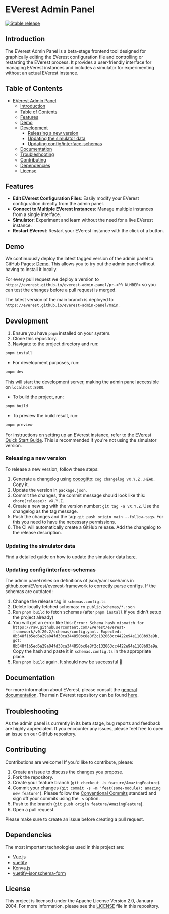 # EVerest Admin Panel

[![Stable release](https://img.shields.io/badge/demo-stable-brightgreen.svg)](https://everest.github.io/everest-admin-panel/stable)

## Introduction

The EVerest Admin Panel is a beta-stage frontend tool designed for graphically
editing the EVerest configuration file and controlling or restarting the
EVerest process.
It provides a user-friendly interface for managing EVerest instances and
includes a simulator for experimenting without an actual EVerest instance.

## Table of Contents

- [EVerest Admin Panel](#everest-admin-panel)
  - [Introduction](#introduction)
  - [Table of Contents](#table-of-contents)
  - [Features](#features)
  - [Demo](#demo)
  - [Development](#development)
    - [Releasing a new version](#releasing-a-new-version)
    - [Updating the simulator data](#updating-the-simulator-data)
    - [Updating config/interface-schemas](#updating-configinterface-schemas)
  - [Documentation](#documentation)
  - [Troubleshooting](#troubleshooting)
  - [Contributing](#contributing)
  - [Dependencies](#dependencies)
  - [License](#license)

## Features

- **Edit EVerest Configuration Files**: Easily modify your EVerest
  configuration directly from the admin panel.
- **Connect to Multiple EVerest Instances**: Manage multiple instances from a
  single interface.
- **Simulator**: Experiment and learn without the need for a live EVerest
  instance.
- **Restart EVerest**: Restart your EVerest instance with the click of a
  button.

## Demo

We continuously deploy the latest tagged version of the admin panel to
GitHub Pages: [Demo](https://everest.github.io/everest-admin-panel/stable).
This allows you to try out the admin panel without having to install it
locally.

For every pull request we deploy a version to
`https://everest.github.io/everest-admin-panel/pr-<PR_NUMBER>` so you can test
the changes before a pull request is merged.

The latest version of the main branch is deployed to
`https://everest.github.io/everest-admin-panel/main`.

## Development

1. Ensure you have `pnpm` installed on your system.
2. Clone this repository.
3. Navigate to the project directory and run:

```bash
pnpm install
```

- For development purposes, run:

```bash
pnpm dev
```

This will start the development server, making the admin panel accessible on
`localhost:8080`.

- To build the project, run:

```bash
pnpm build
```

- To preview the build result, run:

```bash
pnpm preview
```

For instructions on setting up an EVerest instance, refer to the
[EVerest Quick Start Guide](https://everest.github.io/nightly/general/03_quick_start_guide.html).
This is recommended if you're not using the simulator version.

### Releasing a new version

To release a new version, follow these steps:

1. Generate a changelog using [cocogitto](https://github.com/cocogitto/cocogitto): `cog changelog vX.Y.Z..HEAD`. Copy it.
2. Update the version in `package.json`.
3. Commit the changes, the commit message should look like this: `chore(release): vX.Y.Z`.
4. Create a new tag with the version number: `git tag -a vX.Y.Z`. Use the changelog as the tag message.
5. Push the changes and the tag: `git push origin main --follow-tags`. For this you need to have the necessary permissions.
6. The CI will automatically create a GitHub release. Add the changelog to the release description.

### Updating the simulator data

Find a detailed guide on how to update the simulator data [here](src/modules/evbc/simulator-sample-data/README.md).

### Updating config/interface-schemas

The admin panel relies on definitions of json/yaml scehams in github.com/EVerest/everest-framework to correctly parse configs. If the schemas are outdated:

1. Change the release tag in `schemas.config.ts`
2. Delete locally fetched schemas: `rm public/schemas/*.json`
3. Run `pnpm build` to fetch schemas (after `pnpm install` if you didn't setup the project already)
4. You will get an error like this: `Error: Schema hash mismatch for https://raw.githubusercontent.com/EVerest/everest-framework/v0.20.2/schemas/config.yaml. Expected: 8b548f1b5ed6a29a04fd30ca344850bc8e8f2c132063cc4422e94e1108b93e9b, got: 8b548f1b5ed6a29a04fd30ca344850bc8e8f2c132063cc4422e94e1108b93e9a`. Copy the hash and paste it in `schemas.config.ts` in the appropriate place.
5. Run `pnpm build` again. It should now be successful 🎉

## Documentation

For more information about EVerest, please consult the
[general documentation](https://everest.github.io/nightly/).
The main EVerest repository can be found
[here](https://github.com/EVerest/everest).

## Troubleshooting

As the admin panel is currently in its beta stage, bug reports and feedback
are highly appreciated. If you encounter any issues, please feel free to open
an issue on our GitHub repository.

## Contributing

Contributions are welcome! If you'd like to contribute, please:

1. Create an issue to discuss the changes you propose.
2. Fork the repository.
3. Create your feature branch (`git checkout -b feature/AmazingFeature`).
4. Commit your changes (`git commit -s -m 'feat(some-module): amazing new
   feature'`). Please follow the
   [Conventional Commits](https://www.conventionalcommits.org/en/v1.0.0/)
   standard and sign off your commits using the `-s` option.
5. Push to the branch (`git push origin feature/AmazingFeature`).
6. Open a pull request.

Please make sure to create an issue before creating a pull request.

## Dependencies

The most important technologies used in this project are:

- [Vue.js](https://vuejs.org/)
- [vuetify](https://vuetifyjs.com/)
- [Konva.js](https://konvajs.org)
- [vuetify-jsonschema-form](https://github.com/koumoul-dev/vuetify-jsonschema-form)

## License

This project is licensed under the Apache License Version 2.0, January 2004.
For more information, please see the
[LICENSE](https://github.com/EVerest/everest-admin-panel/blob/main/LICENSE)
file in this repository.
